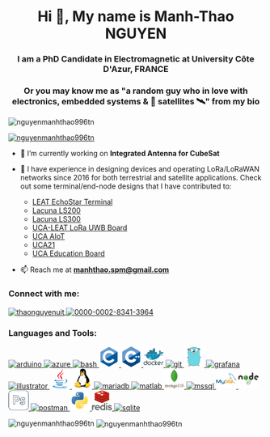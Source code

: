<h1 align="center">Hi 👋, My name is Manh-Thao NGUYEN</h1>
<h3 align="center">I am a PhD Candidate in Electromagnetic at University Côte D'Azur, FRANCE</h3>
<h3 align="center">Or you may know me as "a random guy who in love with electronics, embedded systems & 📡 satellites 🛰" from my bio</h3>

<p align="left"> <img src="https://komarev.com/ghpvc/?username=nguyenmanhthao996tn&label=Profile%20views&color=0e75b6&style=flat" alt="nguyenmanhthao996tn" /> </p>

<p align="left"> <a href="https://github.com/ryo-ma/github-profile-trophy"><img src="https://github-profile-trophy.vercel.app/?username=nguyenmanhthao996tn" alt="nguyenmanhthao996tn" /></a> </p>

- 🔭 I’m currently working on **Integrated Antenna for CubeSat**

- 📄 I have experience in designing devices and operating LoRa/LoRaWAN networks since 2016 for both terrestrial and satellite applications. Check out some terminal/end-node designs that I have contributed to:
  - [LEAT EchoStar Terminal](https://github.com/nguyenmanhthao996tn/LEAT-EchoStar-Terminal-BSP)
  - [Lacuna LS200]()
  - [Lacuna LS300]()
  - [UCA-LEAT LoRa UWB Board](https://github.com/nguyenmanhthao996tn/LoRa-UWB-Core)
  - [UCA AIoT](https://github.com/FabienFerrero/UCA_AIOT)
  - [UCA21](https://github.com/FabienFerrero/UCA21)
  - [UCA Education Board](https://github.com/FabienFerrero/UCA_Education_Board)

- 📫 Reach me at **manhthao.spm@gmail.com**

<h3 align="left">Connect with me:</h3>
<p align="left">
  <a href="https://linkedin.com/in/thaonguyenuit" target="blank">
    <img align="center" src="https://raw.githubusercontent.com/rahuldkjain/github-profile-readme-generator/master/src/images/icons/Social/linked-in-alt.svg" alt="thaonguyenuit" height="45" width="45" />
  </a>
  <a href="https://orcid.org/0000-0002-8341-3964" target="blank">
    <img align="center" src="https://upload.wikimedia.org/wikipedia/commons/0/06/ORCID_iD.svg" alt="0000-0002-8341-3964" height="40" width="60" />
  </a>
</p>


<h3 align="left">Languages and Tools:</h3>
<p align="left"> <a href="https://www.arduino.cc/" target="_blank" rel="noreferrer"> <img src="https://cdn.worldvectorlogo.com/logos/arduino-1.svg" alt="arduino" width="40" height="40"/> </a> <a href="https://azure.microsoft.com/en-in/" target="_blank" rel="noreferrer"> <img src="https://www.vectorlogo.zone/logos/microsoft_azure/microsoft_azure-icon.svg" alt="azure" width="40" height="40"/> </a> <a href="https://www.gnu.org/software/bash/" target="_blank" rel="noreferrer"> <img src="https://www.vectorlogo.zone/logos/gnu_bash/gnu_bash-icon.svg" alt="bash" width="40" height="40"/> </a> <a href="https://www.cprogramming.com/" target="_blank" rel="noreferrer"> <img src="https://raw.githubusercontent.com/devicons/devicon/master/icons/c/c-original.svg" alt="c" width="40" height="40"/> </a> <a href="https://www.w3schools.com/cpp/" target="_blank" rel="noreferrer"> <img src="https://raw.githubusercontent.com/devicons/devicon/master/icons/cplusplus/cplusplus-original.svg" alt="cplusplus" width="40" height="40"/> </a> <a href="https://www.docker.com/" target="_blank" rel="noreferrer"> <img src="https://raw.githubusercontent.com/devicons/devicon/master/icons/docker/docker-original-wordmark.svg" alt="docker" width="40" height="40"/> </a> <a href="https://git-scm.com/" target="_blank" rel="noreferrer"> <img src="https://www.vectorlogo.zone/logos/git-scm/git-scm-icon.svg" alt="git" width="40" height="40"/> </a> <a href="https://golang.org" target="_blank" rel="noreferrer"> <img src="https://raw.githubusercontent.com/devicons/devicon/master/icons/go/go-original.svg" alt="go" width="40" height="40"/> </a> <a href="https://grafana.com" target="_blank" rel="noreferrer"> <img src="https://www.vectorlogo.zone/logos/grafana/grafana-icon.svg" alt="grafana" width="40" height="40"/> </a> <a href="https://www.adobe.com/in/products/illustrator.html" target="_blank" rel="noreferrer"> <img src="https://www.vectorlogo.zone/logos/adobe_illustrator/adobe_illustrator-icon.svg" alt="illustrator" width="40" height="40"/> </a> <a href="https://www.java.com" target="_blank" rel="noreferrer"> <img src="https://raw.githubusercontent.com/devicons/devicon/master/icons/java/java-original.svg" alt="java" width="40" height="40"/> </a> <a href="https://www.linux.org/" target="_blank" rel="noreferrer"> <img src="https://raw.githubusercontent.com/devicons/devicon/master/icons/linux/linux-original.svg" alt="linux" width="40" height="40"/> </a> <a href="https://mariadb.org/" target="_blank" rel="noreferrer"> <img src="https://www.vectorlogo.zone/logos/mariadb/mariadb-icon.svg" alt="mariadb" width="40" height="40"/> </a> <a href="https://www.mathworks.com/" target="_blank" rel="noreferrer"> <img src="https://upload.wikimedia.org/wikipedia/commons/2/21/Matlab_Logo.png" alt="matlab" width="40" height="40"/> </a> <a href="https://www.mongodb.com/" target="_blank" rel="noreferrer"> <img src="https://raw.githubusercontent.com/devicons/devicon/master/icons/mongodb/mongodb-original-wordmark.svg" alt="mongodb" width="40" height="40"/> </a> <a href="https://www.microsoft.com/en-us/sql-server" target="_blank" rel="noreferrer"> <img src="https://www.svgrepo.com/show/303229/microsoft-sql-server-logo.svg" alt="mssql" width="40" height="40"/> </a> <a href="https://www.mysql.com/" target="_blank" rel="noreferrer"> <img src="https://raw.githubusercontent.com/devicons/devicon/master/icons/mysql/mysql-original-wordmark.svg" alt="mysql" width="40" height="40"/> </a> <a href="https://nodejs.org" target="_blank" rel="noreferrer"> <img src="https://raw.githubusercontent.com/devicons/devicon/master/icons/nodejs/nodejs-original-wordmark.svg" alt="nodejs" width="40" height="40"/> </a> <a href="https://www.photoshop.com/en" target="_blank" rel="noreferrer"> <img src="https://raw.githubusercontent.com/devicons/devicon/master/icons/photoshop/photoshop-line.svg" alt="photoshop" width="40" height="40"/> </a> <a href="https://postman.com" target="_blank" rel="noreferrer"> <img src="https://www.vectorlogo.zone/logos/getpostman/getpostman-icon.svg" alt="postman" width="40" height="40"/> </a> <a href="https://www.python.org" target="_blank" rel="noreferrer"> <img src="https://raw.githubusercontent.com/devicons/devicon/master/icons/python/python-original.svg" alt="python" width="40" height="40"/> </a> <a href="https://redis.io" target="_blank" rel="noreferrer"> <img src="https://raw.githubusercontent.com/devicons/devicon/master/icons/redis/redis-original-wordmark.svg" alt="redis" width="40" height="40"/> </a> <a href="https://www.sqlite.org/" target="_blank" rel="noreferrer"> <img src="https://www.vectorlogo.zone/logos/sqlite/sqlite-icon.svg" alt="sqlite" width="40" height="40"/> </a> </p>

<p><img align="left" src="https://github-readme-stats.vercel.app/api/top-langs?username=nguyenmanhthao996tn&show_icons=true&locale=en&layout=compact" alt="nguyenmanhthao996tn" /></p>

<p>&nbsp;<img align="center" src="https://github-readme-stats.vercel.app/api?username=nguyenmanhthao996tn&show_icons=true&locale=en" alt="nguyenmanhthao996tn" /></p>

